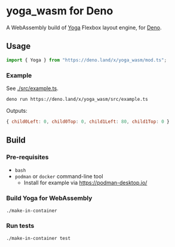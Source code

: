 # yoga_wasm for Deno

A WebAssembly build of [Yoga](https://github.com/facebook/yoga) Flexbox layout
engine, for [Deno](https://deno.land/).

## Usage

```typescript
import { Yoga } from "https://deno.land/x/yoga_wasm/mod.ts";
```

### Example

See [./src/example.ts](https://deno.land/x/yoga_wasm/src/example.ts?source).

```bash
deno run https://deno.land/x/yoga_wasm/src/example.ts
```

Outputs:

```js
{ child0Left: 0, child0Top: 0, child1Left: 80, child1Top: 0 }
```

## Build

### Pre-requisites

- `bash`
- `podman` or `docker` command-line tool
  - Install for example via https://podman-desktop.io/

### Build Yoga for WebAssembly

```bash
./make-in-container
```

### Run tests

```bash
./make-in-container test
```
